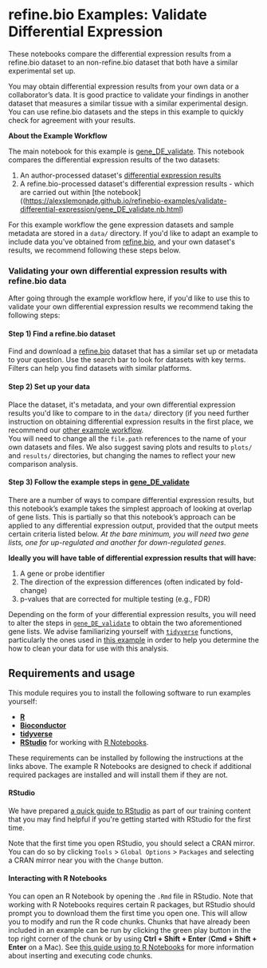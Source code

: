 # refine.bio Examples: Validate Differential Expression

These notebooks compare the differential expression results from a refine.bio dataset to an non-refine.bio dataset that both have a similar experimental set up.

You may obtain differential expression results from your own data or a collaborator’s data.
It is good practice to validate your findings in another dataset that measures a similar tissue with a similar experimental design.
You can use refine.bio datasets and the steps in this example to quickly check for agreement with your results.

**About the Example Workflow**

The main notebook for this example is [gene_DE_validate](https://alexslemonade.github.io/refinebio-examples/validate-differential-expression/gene_DE_validate.nb.html).
This notebook compares the differential expression results of the two datasets:  

1) An author-processed dataset's [differential expression results](https://alexslemonade.github.io/refinebio-examples/validate-differential-expression/author_processed_DE.nb.html)  
2) A refine.bio-processed dataset's differential expression results - which are carried out within [the notebook]((https://alexslemonade.github.io/refinebio-examples/validate-differential-expression/gene_DE_validate.nb.html)  

For this example workflow the gene expression datasets and sample metadata are stored in a `data/` directory.
If you'd like to adapt an example to include data you've obtained from [refine.bio](https://www.refine.bio/), and your own dataset's results, we recommend following these steps below.

### Validating your own differential expression results with refine.bio data

After going through the example workflow here, if you'd like to use this to validate your own differential expression results we recommend taking the following steps:

#### Step 1) Find a refine.bio dataset

Find and download a [refine.bio](https://www.refine.bio/) dataset that has a similar set up or metadata to your question.
Use the search bar to look for datasets with key terms.
Filters can help you find datasets with similar platforms.

#### Step 2) Set up your data

Place the dataset, it's metadata, and your own differential expression results you'd like to compare to in the `data/` directory (if you need further instruction on obtaining differential expression results in the first place, we recommend our [other example workflow](https://alexslemonade.github.io/refinebio-examples/differential-expression/gene_DE.nb.html).  
You will need to change all the `file.path` references to the name of your own datasets and files.
We also suggest saving plots and results to `plots/` and `results/` directories, but changing the names to reflect your new comparison analysis.

#### Step 3) Follow the example steps in [gene_DE_validate](https://alexslemonade.github.io/refinebio-examples/validate-differential-expression/gene_DE_validate.nb.html)

There are a number of ways to compare differential expression results, but this notebook’s example takes the simplest approach of looking at overlap of gene lists.
This is partially so that this notebook’s approach can be applied to any differential expression output, provided that the output meets certain criteria listed below. *At the bare minimum, you will need two gene lists, one for up-regulated and another for down-regulated genes.*

**Ideally you will have table of differential expression results that will have:**

1) A gene or probe identifier
2) The direction of the expression differences (often indicated by fold-change)
3) p-values that are corrected for multiple testing (e.g., FDR)

Depending on the form of your differential expression results, you will need to alter the steps in [`gene_DE_validate`](./gene_DE_validate.nb.html) to obtain the two aforementioned gene lists.
We advise familiarizing yourself with [`tidyverse`](https://www.tidyverse.org/) functions, particularly the ones used in [this example](./gene_DE_validate.nb.html) in order to help you determine the how to clean your data for use with this analysis.

## Requirements and usage

This module requires you to install the following software to run examples yourself:

* [**R**](https://cran.r-project.org/)
* [**Bioconductor**](https://bioconductor.org/install/)
* [**tidyverse**](https://www.tidyverse.org/)
* [**RStudio**](https://www.rstudio.com/products/RStudio/) for working with [R Notebooks](https://bookdown.org/yihui/rmarkdown/notebook.html).

These requirements can be installed by following the instructions at the links above.
The example R Notebooks are designed to check if additional required packages are installed and will install them if they are not.

#### RStudio

We have prepared [a quick guide to RStudio](https://github.com/AlexsLemonade/training-modules/blob/master/intro_to_R_tidyverse/00-rstudio_guide.md) as part of our training content that you may find helpful if you're getting started with RStudio for the first time.

Note that the first time you open RStudio, you should select a CRAN mirror.
You can do so by clicking `Tools` > `Global Options` > `Packages` and selecting a CRAN mirror near you with the `Change` button.

#### Interacting with R Notebooks

You can open an R Notebook by opening the `.Rmd` file in RStudio.
Note that working with R Notebooks requires certain R packages, but RStudio should prompt you to download them the first time you open one.
This will allow you to modify and run the R code chunks.
Chunks that have already been included in an example can be run by clicking the green play button in the top right corner of the chunk or by using **Ctrl + Shift + Enter** (**Cmd + Shift + Enter** on a Mac).
See [this guide using to R Notebooks](https://bookdown.org/yihui/rmarkdown/notebook.html#using-notebooks) for more information about inserting and executing code chunks.
